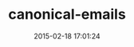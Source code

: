 ---
layout: post
title:  "canonical-emails"
repo:   "dblock/canonical-emails"
date:   2015-02-18 17:01:24
gemurl: http://github.com/dblock/canonical-emails
---
